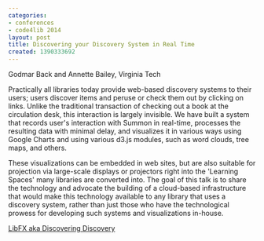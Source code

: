 ```yaml
---
categories:
- conferences
- code4lib 2014
layout: post
title: Discovering your Discovery System in Real Time
created: 1390333692
---
```

Godmar Back and Annette Bailey, Virginia Tech

Practically all libraries today provide web-based discovery systems to their users; users discover items and peruse or check them out by clicking on links. Unlike the traditional transaction of checking out a book at the circulation desk, this interaction is largely invisible. We have built a system that records user's interaction with Summon in real-time, processes the resulting data with minimal delay, and visualizes it in various ways using Google Charts and using various d3.js modules, such as word clouds, tree maps, and others.

These visualizations can be embedded in web sites, but are also suitable for projection via large-scale displays or projectors right into the 'Learning Spaces' many libraries are converted into. The goal of this talk is to share the technology and advocate the building of a cloud-based infrastructure that would make this technology available to any library that uses a discovery system, rather than just those who have the technological prowess for developing such systems and visualizations in-house.

<a href="http://libfx.lib.vt.edu">LibFX aka Discovering Discovery</a>

